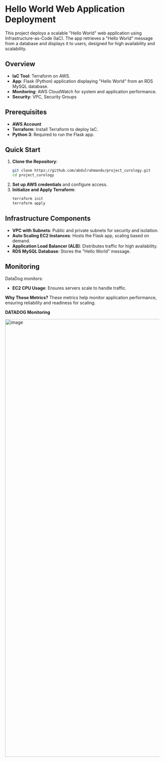 # Hello World Web Application Deployment

This project deploys a scalable "Hello World" web application using Infrastructure-as-Code (IaC). The app retrieves a "Hello World" message from a database and displays it to users, designed for high availability and scalability.

## Overview
- **IaC Tool**: Terraform on AWS.
- **App**: Flask (Python) application displaying "Hello World" from an RDS MySQL database.
- **Monitoring**: AWS CloudWatch for system and application performance.
- **Security**: VPC, Security Groups

## Prerequisites
- **AWS Account**
- **Terraform**: Install Terraform to deploy IaC.
- **Python 3**: Required to run the Flask app.

## Quick Start
1. **Clone the Repository**:
    ```bash
    git clone https://github.com/abdulrahmandv/project_curology.git
    cd project_curology
    ```
2. **Set up AWS credentials** and configure access.
3. **Initialize and Apply Terraform**:
    ```bash
    terraform init
    terraform apply
    ```

## Infrastructure Components
- **VPC with Subnets**: Public and private subnets for security and isolation.
- **Auto Scaling EC2 Instances**: Hosts the Flask app, scaling based on demand.
- **Application Load Balancer (ALB)**: Distributes traffic for high availability.
- **RDS MySQL Database**: Stores the "Hello World" message.

## Monitoring
DataDog monitors:
- **EC2 CPU Usage**: Ensures servers scale to handle traffic.

**Why These Metrics?** These metrics help monitor application performance, ensuring reliability and readiness for scaling.

**DATADOG Monitoring** 


<img width="1428" alt="image" src="https://github.com/user-attachments/assets/d64bd343-b155-4e26-9429-eddd035d1abb">

